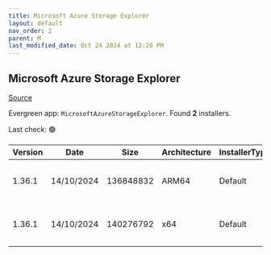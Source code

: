 ```yaml
---
title: Microsoft Azure Storage Explorer
layout: default
nav_order: 2
parent: M
last_modified_date: Oct 24 2024 at 12:20 PM
---
```


## Microsoft Azure Storage Explorer

[Source](https://azure.microsoft.com/en-au/features/storage-explorer/)

Evergreen app: `MicrosoftAzureStorageExplorer`. Found **2** installers.

Last check: 🟢

| Version | Date       | Size      | Architecture | InstallerType | Type | URI                                                                                                                                                                                                                            |
| ------- | ---------- | --------- | ------------ | ------------- | ---- | ------------------------------------------------------------------------------------------------------------------------------------------------------------------------------------------------------------------------------ |
| 1.36.1  | 14/10/2024 | 136848832 | ARM64        | Default       | exe  | [https://github.com/microsoft/AzureStorageExplorer/releases/download/v1.36.1/StorageExplorer-windows-arm64.exe](https://github.com/microsoft/AzureStorageExplorer/releases/download/v1.36.1/StorageExplorer-windows-arm64.exe) |
| 1.36.1  | 14/10/2024 | 140276792 | x64          | Default       | exe  | [https://github.com/microsoft/AzureStorageExplorer/releases/download/v1.36.1/StorageExplorer-windows-x64.exe](https://github.com/microsoft/AzureStorageExplorer/releases/download/v1.36.1/StorageExplorer-windows-x64.exe)     |
